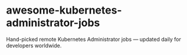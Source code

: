 # awesome-kubernetes-administrator-jobs
Hand-picked remote Kubernetes Administrator jobs — updated daily for developers worldwide.

